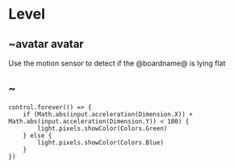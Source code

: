 # Level

## ~avatar avatar

Use the motion sensor to detect if the @boardname@ is lying flat

## ~


```blocks
control.forever(() => {
    if (Math.abs(input.acceleration(Dimension.X)) + Math.abs(input.acceleration(Dimension.Y)) < 100) {
        light.pixels.showColor(Colors.Green)
    } else {
        light.pixels.showColor(Colors.Blue)
    }
})
```